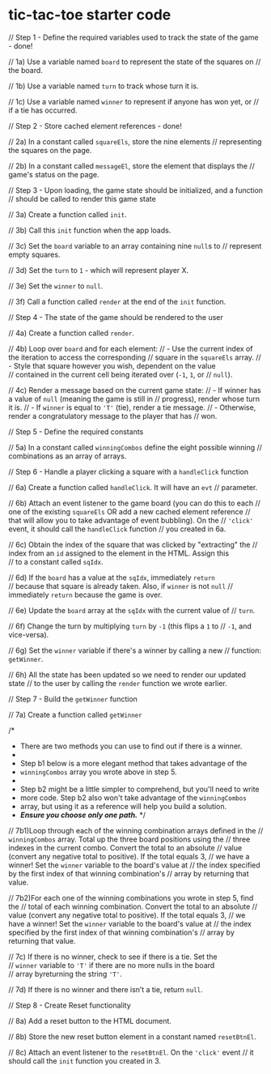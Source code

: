 # tic-tac-toe starter code

// Step 1 - Define the required variables used to track the state of the game - done! 

  // 1a) Use a variable named `board` to represent the state of the squares on
  //    the board.

  // 1b) Use a variable named `turn` to track whose turn it is.

  // 1c) Use a variable named `winner` to represent if anyone has won yet, or 
  //    if a tie has occurred.

// Step 2 - Store cached element references - done! 

  // 2a) In a constant called `squareEls`, store the nine elements 
  //    representing the squares on the page.

  // 2b) In a constant called `messageEl`, store the element that displays the 
  //    game's status on the page.


// Step 3 - Upon loading, the game state should be initialized, and a function 
//          should be called to render this game state

  // 3a) Create a function called `init`.

  // 3b) Call this `init` function when the app loads.

  // 3c) Set the `board` variable to an array containing nine `null`s to 
  //    represent empty squares.

  // 3d) Set the `turn` to `1` - which will represent player X.

  // 3e) Set the `winner` to `null`.

  // 3f) Call a function called `render` at the end of the `init` function.

// Step 4 - The state of the game should be rendered to the user

  // 4a) Create a function called `render`.

  // 4b) Loop over `board` and for each element:
  //     - Use the current index of the iteration to access the corresponding 
  //       square in the `squareEls` array.
  //     - Style that square however you wish, dependent on the value  
  //       contained in the current cell being iterated over (`-1`, `1`, or
  //       `null`).  
  
  // 4c) Render a message based on the current game state:
  //     - If winner has a value of `null` (meaning the game is still in
  //       progress), render whose turn it is.
  //     - If `winner` is equal to `'T'` (tie), render a tie message.
  //     - Otherwise, render a congratulatory message to the player that has 
  //       won.
    

// Step 5 - Define the required constants

  // 5a) In a constant called `winningCombos` define the eight possible winning 
  //     combinations as an array of arrays.

// Step 6 - Handle a player clicking a square with a `handleClick` function

  // 6a) Create a function called `handleClick`. It will have an `evt`
  //     parameter.

  // 6b) Attach an event listener to the game board (you can do this to each
  //     one of the existing `squareEls` OR add a new cached element reference
  //     that will allow you to take advantage of event bubbling). On the
  //     `'click'` event, it should call the `handleClick` function
  //     you created in 6a.

  // 6c) Obtain the index of the square that was clicked by "extracting" the 
  //     index from an `id` assigned to the element in the HTML. Assign this  
  //     to a constant called `sqIdx`.

  // 6d) If the `board` has a value at the `sqIdx`, immediately `return`  
  //     because that square is already taken. Also, if `winner` is not `null`
  //     immediately `return` because the game is over.

  // 6e) Update the `board` array at the `sqIdx` with the current value of
  //     `turn`.

  // 6f) Change the turn by multiplying `turn` by `-1` (this flips a `1` to
  //     `-1`, and vice-versa).

  // 6g) Set the `winner` variable if there's a winner by calling a new 
  //     function: `getWinner`.

  // 6h) All the state has been updated so we need to render our updated state 
  //     to the user by calling the `render` function we wrote earlier.

// Step 7 - Build the `getWinner` function

  // 7a) Create a function called `getWinner`

  /* 
   * There are two methods you can use to find out if there is a winner.
   *
   * Step b1 below is a more elegant method that takes advantage of the
   * `winningCombos` array you wrote above in step 5. 
   *
   * Step b2 might be a little simpler to comprehend, but you'll need to write  
   * more code. Step b2 also won't take advantage of the `winningCombos`
   * array, but using it as a reference will help you build a solution.
   * ***Ensure you choose only one path.***
   */

  // 7b1)Loop through each of the winning combination arrays defined in the 
  //     `winningCombos` array. Total up the three board positions using the 
  //     three indexes in the current combo. Convert the total to an absolute 
  //     value (convert any negative total to positive). If the total equals 3, 
  //     we have a winner! Set the `winner` variable to the board's value at
  //     the index specified by the first index of that winning combination's
  //     array by returning that value.

  // 7b2)For each one of the winning combinations you wrote in step 5, find the
  //     total of each winning combination. Convert the total to an absolute 
  //     value (convert any negative total to positive). If the total equals 3, 
  //     we have a winner! Set the `winner` variable to the board's value at 
  //     the index specified by the first index of that winning combination's 
  //     array by returning that value.

// 7c) If there is no winner, check to see if there is a tie. Set the  
  //     `winner` variable to `'T'` if there are no more nulls in the board  
  //     array byreturning the string `'T'`.

  // 7d) If there is no winner and there isn’t a tie, return `null`.

// Step 8 - Create Reset functionality

  // 8a) Add a reset button to the HTML document.

  // 8b) Store the new reset button element in a constant named `resetBtnEl`.

  // 8c) Attach an event listener to the `resetBtnEl`. On the `'click'` event 
  //     it should call the `init` function you created in 3.